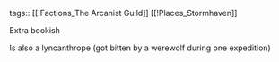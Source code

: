 tags:: [[!Factions_The Arcanist Guild]] [[!Places_Stormhaven]]

Extra bookish

Is also a lyncanthrope (got bitten by a werewolf during one expedition)
